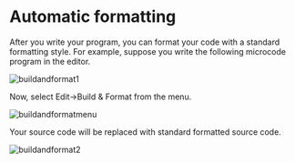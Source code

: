 # Automatic formatting

After you write your program, you can format your code with a standard formatting style.
For example, suppose you write the following microcode program in the editor.

![buildandformat1](qrc:/help-micro/images/buildandformat1.png)

Now, select Edit→Build & Format from the menu.

![buildandformatmenu](qrc:/help-micro/images/buildandformatmenu.png)

Your source code will be replaced with standard formatted source code.

![buildandformat2](qrc:/help-micro/images/buildandformat2.png)
